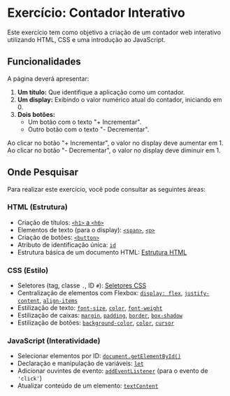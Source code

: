 # Exercício: Contador Interativo

Este exercício tem como objetivo a criação de um contador web interativo utilizando HTML, CSS e uma introdução ao JavaScript.

## Funcionalidades

A página deverá apresentar:

1.  **Um título:** Que identifique a aplicação como um contador.
2.  **Um display:** Exibindo o valor numérico atual do contador, iniciando em 0.
3.  **Dois botões:**
    * Um botão com o texto "+ Incrementar".
    * Outro botão com o texto "- Decrementar".

Ao clicar no botão "+ Incrementar", o valor no display deve aumentar em 1. Ao clicar no botão "- Decrementar", o valor no display deve diminuir em 1.

## Onde Pesquisar

Para realizar este exercício, você pode consultar as seguintes áreas:

### HTML (Estrutura)

* Criação de títulos: [`<h1>` a `<h6>`](https://developer.mozilla.org/pt-BR/docs/Web/HTML/Element/Heading_Elements)
* Elementos de texto (para o display): [`<span>`](https://developer.mozilla.org/pt-BR/docs/Web/HTML/Element/span), [`<p>`](https://developer.mozilla.org/pt-BR/docs/Web/HTML/Element/p)
* Criação de botões: [`<button>`](https://developer.mozilla.org/pt-BR/docs/Web/HTML/Element/button)
* Atributo de identificação única: [`id`](https://developer.mozilla.org/pt-BR/docs/Web/HTML/Global_attributes/id)
* Estrutura básica de um documento HTML: [Estrutura HTML](https://developer.mozilla.org/pt-BR/docs/Learn/HTML/Introduction_to_HTML/The_anatomy_of_an_HTML_document)

### CSS (Estilo)

* Seletores (tag, classe `.`, ID `#`): [Seletores CSS](https://developer.mozilla.org/pt-BR/docs/Web/CSS/CSS_Selectors)
* Centralização de elementos com Flexbox: [`display: flex`](https://developer.mozilla.org/pt-BR/docs/Web/CSS/display), [`justify-content`](https://developer.mozilla.org/pt-BR/docs/Web/CSS/justify-content), [`align-items`](https://developer.mozilla.org/pt-BR/docs/Web/CSS/align-items)
* Estilização de texto: [`font-size`](https://developer.mozilla.org/pt-BR/docs/Web/CSS/font-size), [`color`](https://developer.mozilla.org/pt-BR/docs/Web/CSS/color), [`font-weight`](https://developer.mozilla.org/pt-BR/docs/Web/CSS/font-weight)
* Estilização de caixas: [`margin`](https://developer.mozilla.org/pt-BR/docs/Web/CSS/margin), [`padding`](https://developer.mozilla.org/pt-BR/docs/Web/CSS/padding), [`border`](https://developer.mozilla.org/pt-BR/docs/Web/CSS/border), [`box-shadow`](https://developer.mozilla.org/pt-BR/docs/Web/CSS/box-shadow)
* Estilização de botões: [`background-color`](https://developer.mozilla.org/pt-BR/docs/Web/CSS/background-color), [`color`](https://developer.mozilla.org/pt-BR/docs/Web/CSS/color), [`cursor`](https://developer.mozilla.org/pt-BR/docs/Web/CSS/cursor)

### JavaScript (Interatividade)

* Selecionar elementos por ID: [`document.getElementById()`](https://developer.mozilla.org/pt-BR/docs/Web/API/Document/getElementById)
* Declaração e manipulação de variáveis: [`let`](https://developer.mozilla.org/pt-BR/docs/Web/JavaScript/Reference/Statements/let)
* Adicionar ouvintes de evento: [`addEventListener`](https://developer.mozilla.org/pt-BR/docs/Web/API/EventTarget/addEventListener) (para o evento de `'click'`)
* Atualizar conteúdo de um elemento: [`textContent`](https://developer.mozilla.org/pt-BR/docs/Web/API/Node/textContent)


